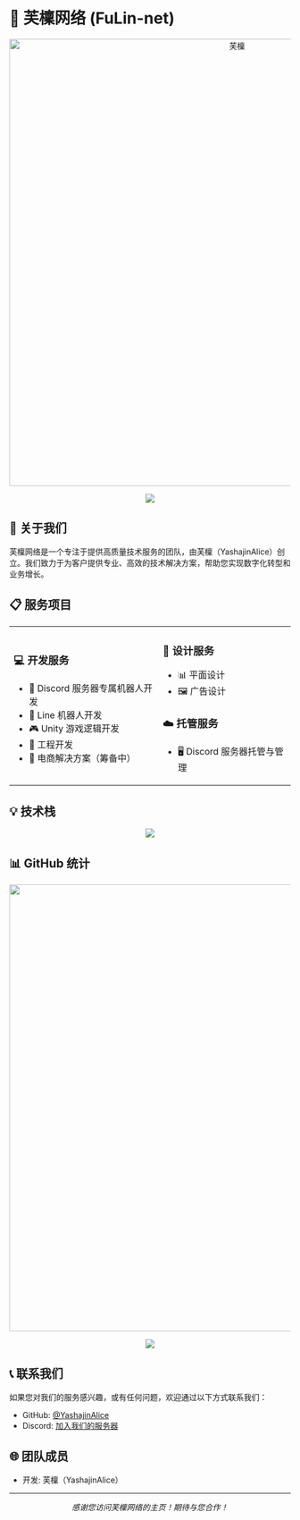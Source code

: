 # 🌟 芙檁网络 (FuLin-net)

<p align="center">
  <img src="https://pbs.twimg.com/media/GQfND4LW8AAMfuN?format=jpg&name=900x900" alt="芙檁" width="800"/>
</p>

<p align="center">
  <img src="https://readme-typing-svg.demolab.com?font=Orbitron&size=25&pause=1000&center=true&vCenter=true&random=false&width=600&lines=嗨呀！+芙檁再此!;Discord+機器人開發者;尚在學習當中" />
</p>

## 🚀 关于我们

芙檁网络是一个专注于提供高质量技术服务的团队，由芙檁（YashajinAlice）创立。我们致力于为客户提供专业、高效的技术解决方案，帮助您实现数字化转型和业务增长。

## 📋 服务项目

<table>
  <tr>
    <td>
      <h3>💻 开发服务</h3>
      <ul>
        <li>🤖 Discord 服务器专属机器人开发</li>
        <li>📱 Line 机器人开发</li>
        <li>🎮 Unity 游戏逻辑开发</li>
        <li>🔧 工程开发</li>
        <li>🛒 电商解决方案（筹备中）</li>
      </ul>
    </td>
    <td>
      <h3>🎨 设计服务</h3>
      <ul>
        <li>📊 平面设计</li>
        <li>🖼️ 广告设计</li>
      </ul>
      <h3>☁️ 托管服务</h3>
      <ul>
        <li>🖥️ Discord 服务器托管与管理</li>
      </ul>
    </td>
  </tr>
</table>

## 💡 技术栈

<p align="center">
  <img src="https://skillicons.dev/icons?i=c,cpp,py,html,js,discord,md&theme=light" />
</p>

## 📊 GitHub 统计

<p align="center">
  <img width="800" src="https://github-readme-activity-graph.vercel.app/graph?username=YashajinAlice&theme=github-compact&hide_border=true&area=true">
</p>

<p align="center">
  <img src="https://github-readme-stats.vercel.app/api/top-langs/?username=YashajinAlice&theme=transparent&hide_border=true&layout=donut-vertical&langs_count=6" />
</p>

## 📞 联系我们

如果您对我们的服务感兴趣，或有任何问题，欢迎通过以下方式联系我们：

- GitHub: [@YashajinAlice](https://github.com/YashajinAlice)
- Discord: [加入我们的服务器](#)

## 🌐 团队成员

- 开发: 芙檁（YashajinAlice）

---

<p align="center">
  <i>感谢您访问芙檁网络的主页！期待与您合作！</i>
</p>
